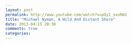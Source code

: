 ```yaml
---
layout: post
permalink: http://www.youtube.com/watch?v=pQy1_sxoRAU
title: "Michael Nyman, A Wild And Distant Shore"
date: 2013-04-15 20:30
comments: true
categories: 
---
```

